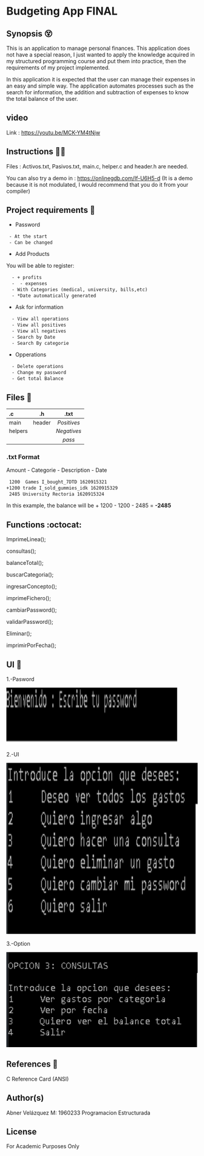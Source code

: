 # Budgeting App FINAL

## Synopsis :dizzy_face:

This is an application to manage personal finances. This application does not have a special reason, I just wanted to apply the knowledge acquired in my structured programming course and put them into practice, then the requirements of my project implemented.

In this application it is expected that the user can manage their expenses in an easy and simple way. The application automates processes such as the search for information, the addition and subtraction of expenses to know the total balance of the user.


## video 

Link : https://youtu.be/MCK-YM4tNjw

## Instructions :technologist:

Files : Activos.txt, Pasivos.txt, main.c, helper.c and header.h are needed.


You can also try a demo in : https://onlinegdb.com/If-U6H5-d (It is a demo because it is not modulated, I would recommend that you do it from your compiler)
  
## Project requirements :dart:


- Password
 ```plain
  - At the start 
  - Can be changed
```
- Add Products

You will be able to register:

```plain
  - + profits
  -  - expenses
  - With Categories (medical, university, bills,etc) 
  - *Date automatically generated
 ```
 
- Ask for information 
```plain
  - View all operations
  - View all positives
  - View all negatives
  - Search by Date
  - Search By categorie
 ```
- Opperations
```plain
  - Delete operations
  - Change my password
  - Get total Balance
```

## Files :page_facing_up:

| **.c** |  **.h** | **.txt** |
|:-----|:--------:|:--------:|
| main  | header | _Positives_|
| helpers |    |   _Negatives_  |
|  |    |   _pass_  |


### .txt Format 

Amount - Categorie - Description  - Date
     
     1200  Games I_bought_7DTD 1620915321                              +1200 trade I_sold_gummies_idk 1620915329
     2485 University Rectoria 1620915324
      
 In this example, the balance will be + 1200 - 1200 - 2485 = **-2485**
     		
## Functions :octocat:

ImprimeLinea(); 

consultas();

balanceTotal();

buscarCategoria();

ingresarConcepto();

imprimeFichero();

cambiarPassword();

validarPassword();

Eliminar();

imprimirPorFecha();



## UI :iphone:

1.-Pasword 

<img src="https://github.com/AbnerIO/C/blob/main/PIA/Readme_Imgs/password.png" width="450px" height="150px"></a>

2.-UI 

<img src="https://github.com/AbnerIO/C/blob/main/PIA/Readme_Imgs/UI.png" width="550px" height="450px"></a>

3.-Option 

<img src="https://github.com/AbnerIO/C/blob/main/PIA/Readme_Imgs/consultas.png" width="550px" height="250px"></a>


## References :page_with_curl:

C Reference Card (ANSI)

## Author(s)

Abner Velázquez M: 1960233 Programacion Estructurada

## License
For Academic Purposes Only

